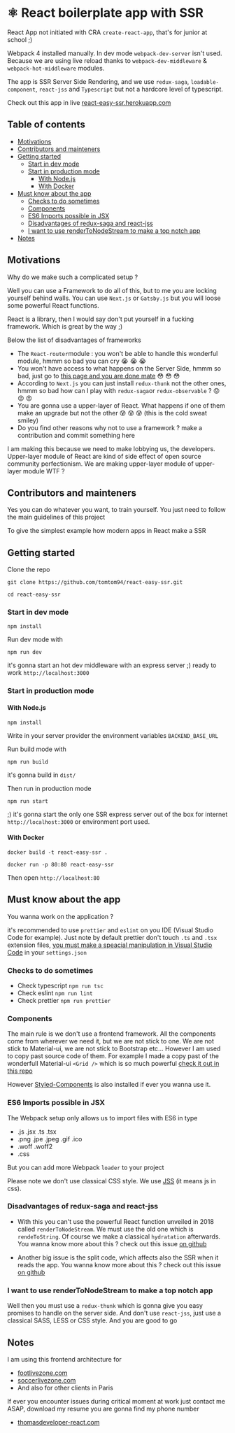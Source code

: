 # ⚛ React boilerplate app with SSR

React App not initiated with CRA `create-react-app`, that's for junior at school ;)

Webpack 4 installed manually. In dev mode `webpack-dev-server` isn't used. Because we are using live reload thanks to `webpack-dev-middleware` & `webpack-hot-middleware` modules.

The app is SSR Server Side Rendering, and we use `redux-saga`, `loadable-component`, `react-jss` and `Typescript` but not a hardcore level of typescript.

Check out this app in live [react-easy-ssr.herokuapp.com](https://react-easy-ssr.herokuapp.com)

## Table of contents

- [Motivations](#motivations)
- [Contributors and mainteners](#Contributors-and-mainteners)
- [Getting started](#Getting-started)
  - [Start in dev mode](#Start-in-dev-mode)
  - [Start in production mode](#Start-in-production-mode)
    - [With Node.js](#With-Nodejs)
    - [With Docker](#With-Docker)
- [Must know about the app](#Must-know-about-the-app)
  - [Checks to do sometimes](#Checks-to-do-sometimes)
  - [Components](#Components)
  - [ES6 Imports possible in JSX](#ES6-Imports-possible-in-JSX)
  - [Disadvantages of redux-saga and react-jss](#Disadvantages-of-redux-saga-and-react-jss)
  - [I want to use renderToNodeStream to make a top notch app](#I-want-to-use-renderToNodeStream-to-make-a-top-notch-app)
- [Notes](#Notes)

## Motivations

Why do we make such a complicated setup ?

Well you can use a Framework to do all of this, but to me you are locking yourself behind walls.
You can use `Next.js` or `Gatsby.js` but you will loose some powerful React functions.

React is a library, then I would say don't put yourself in a fucking framework. Which is great by the way ;)

Below the list of disadvantages of frameworks

- The `React-router`module : you won't be able to handle this wonderful module, hmmm so bad you can cry :sob: :sob: :sob:
- You won't have access to what happens on the Server Side, hmmm so bad, just go to [this page and you are done mate](https://github.com/tomtom94/react-easy-ssr/blob/master/src/server/index.tsx) :flushed: :flushed: :flushed:
- According to `Next.js` you can just install `redux-thunk` not the other ones, hmmm so bad how can I play with `redux-saga`or `redux-observable` ? :rage: :rage: :rage:
- You are gonna use a upper-layer of React. What happens if one of them make an upgrade but not the other :cold_sweat: :cold_sweat: :cold_sweat: (this is the cold sweat smiley)
- Do you find other reasons why not to use a framework ? make a contribution and commit something here

I am making this because we need to make lobbying us, the developers. Upper-layer module of React are kind of side effect of open source community perfectionism. We are making upper-layer module of upper-layer module WTF ?

## Contributors and mainteners

Yes you can do whatever you want, to train yourself.
You just need to follow the main guidelines of this project

To give the simplest example how modern apps in React make a SSR

## Getting started

Clone the repo

```git
git clone https://github.com/tomtom94/react-easy-ssr.git
```

```git
cd react-easy-ssr
```

### Start in dev mode

```npm
npm install
```

Run dev mode with

```npm
npm run dev
```

it's gonna start an hot dev middleware with an express server ;) ready to work `http://localhost:3000`

### Start in production mode

#### With Node.js

```npm
npm install
```

Write in your server provider the environment variables `BACKEND_BASE_URL`

Run build mode with

```npm
npm run build
```

it's gonna build in `dist/`

Then run in production mode

```npm
npm run start
```

;) it's gonna start the only one SSR express server out of the box for internet `http://localhost:3000` or environment port used.

#### With Docker

```docker
docker build -t react-easy-ssr .
```

```docker
docker run -p 80:80 react-easy-ssr
```

Then open `http://localhost:80`

## Must know about the app

You wanna work on the application ?

it's recommended to use `prettier` and `eslint` on you IDE (Visual Studio Code for example). Just note by default prettier don't touch `.ts` and `.tsx` extension files, [you must make a speacial manipulation in Visual Studio Code](https://levelup.gitconnected.com/setting-up-eslint-with-prettier-typescript-and-visual-studio-code-d113bbec9857?) in your `settings.json`

### Checks to do sometimes

- Check typescript `npm run tsc`
- Check eslint `npm run lint`
- Check prettier `npm run prettier`

### Components

The main rule is we don't use a frontend framework. All the components come from wherever we need it, but we are not stick to one. We are not stick to Material-ui, we are not stick to Bootstrap etc... However I am used to copy past source code of them. For example I made a copy past of the wonderfull Material-ui `<Grid />` which is so much powerful [check it out in this repo](https://github.com/tomtom94/react-easy-ssr/blob/master/src/components/Grid.tsx)

However [Styled-Components](https://styled-components.com/) is also installed if ever you wanna use it.

### ES6 Imports possible in JSX

The Webpack setup only allows us to import files with ES6 in type

- .js .jsx .ts .tsx
- .png .jpe .jpeg .gif .ico
- .woff .woff2
- .css

But you can add more Webpack `loader` to your project

Please note we don't use classical CSS style. We use [JSS](https://cssinjs.org/react-jss) (it means js in css).

### Disadvantages of redux-saga and react-jss

- With this you can't use the powerful React function unveiled in 2018 called `renderToNodeStream`. We must use the old one which is `rendeToString`.
Of course we make a classical `hydratation` afterwards.
You wanna know more about this ? check out this issue [on github](https://github.com/redux-saga/redux-saga/issues/2112)

- Another big issue is the split code, which affects also the SSR when it reads the app.
You wanna know more about this ? check out this issue [on github](https://github.com/gregberge/loadable-components/issues/473#issuecomment-561973760)

### I want to use renderToNodeStream to make a top notch app

Well then you must use a `redux-thunk` which is gonna give you easy promises to handle on the server side. And don't use `react-jss`, just use a classical SASS, LESS or CSS style. And you are good to go

## Notes

I am using this frontend architecture for

- [footlivezone.com](https://www.footlivezone.com)
- [soccerlivezone.com](https://www.soccerlivezone.com)
- And also for other clients in Paris

If ever you encounter issues during critical moment at work just contact me ASAP, download my resume you are gonna find my phone number

- [thomasdeveloper-react.com](https://www.thomasdeveloper-react.com)
